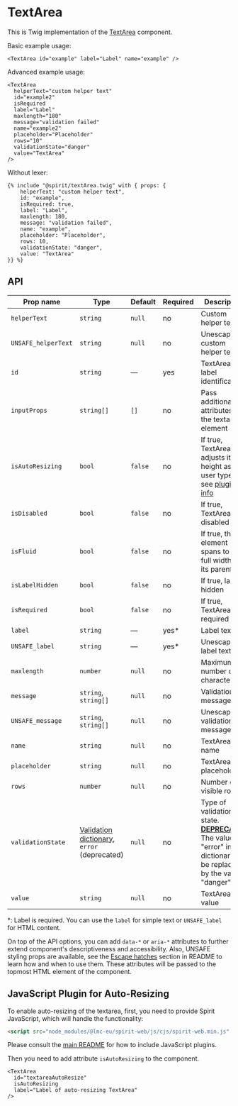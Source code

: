 # TextArea

This is Twig implementation of the [TextArea] component.

Basic example usage:

```twig
<TextArea id="example" label="Label" name="example" />
```

Advanced example usage:

```twig
<TextArea
  helperText="custom helper text"
  id="example2"
  isRequired
  label="Label"
  maxlength="180"
  message="validation failed"
  name="example2"
  placeholder="Placeholder"
  rows="10"
  validationState="danger"
  value="TextArea"
/>
```

Without lexer:

```twig
{% include "@spirit/textArea.twig" with { props: {
    helperText: "custom helper text",
    id: "example",
    isRequired: true,
    label: "Label",
    maxlength: 180,
    message: "validation failed",
    name: "example",
    placeholder: "Placeholder",
    rows: 10,
    validationState: "danger",
    value: "TextArea"
}} %}
```

## API

| Prop name           | Type                                                                 | Default | Required | Description                                                                                                                        |
| ------------------- | -------------------------------------------------------------------- | ------- | -------- | ---------------------------------------------------------------------------------------------------------------------------------- |
| `helperText`        | `string`                                                             | `null`  | no       | Custom helper text                                                                                                                 |
| `UNSAFE_helperText` | `string`                                                             | `null`  | no       | Unescaped custom helper text                                                                                                       |
| `id`                | `string`                                                             | —       | yes      | TextArea and label identification                                                                                                  |
| `inputProps`        | `string[]`                                                           | `[]`    | no       | Pass additional attributes to the textarea element                                                                                 |
| `isAutoResizing`    | `bool`                                                               | `false` | no       | If true, TextArea adjusts its height as user types, see [plugin info](#javascript-plugin-for-auto-resizing)                        |
| `isDisabled`        | `bool`                                                               | `false` | no       | If true, TextArea is disabled                                                                                                      |
| `isFluid`           | `bool`                                                               | `false` | no       | If true, the element spans to the full width of its parent                                                                         |
| `isLabelHidden`     | `bool`                                                               | `false` | no       | If true, label is hidden                                                                                                           |
| `isRequired`        | `bool`                                                               | `false` | no       | If true, TextArea is required                                                                                                      |
| `label`             | `string`                                                             | —       | yes\*    | Label text                                                                                                                         |
| `UNSAFE_label`      | `string`                                                             | —       | yes\*    | Unescaped label text                                                                                                               |
| `maxlength`         | `number`                                                             | `null`  | no       | Maximum number of characters                                                                                                       |
| `message`           | `string`, `string[]`                                                 | `null`  | no       | Validation message                                                                                                                 |
| `UNSAFE_message`    | `string`, `string[]`                                                 | `null`  | no       | Unescaped validation message                                                                                                       |
| `name`              | `string`                                                             | `null`  | no       | TextArea name                                                                                                                      |
| `placeholder`       | `string`                                                             | `null`  | no       | TextArea placeholder                                                                                                               |
| `rows`              | `number`                                                             | `null`  | no       | Number of visible rows                                                                                                             |
| `validationState`   | [Validation dictionary][dictionary-validation], `error` (deprecated) | `null`  | no       | Type of validation state. [**DEPRECATED**][deprecated] The value "error" in the dictionary will be replaced by the value "danger". |
| `value`             | `string`                                                             | `null`  | no       | TextArea value                                                                                                                     |

\*: Label is required. You can use the `label` for simple text or `UNSAFE_label` for HTML content.

On top of the API options, you can add `data-*` or `aria-*` attributes to
further extend component's descriptiveness and accessibility. Also, UNSAFE styling props are available,
see the [Escape hatches][escape-hatches] section in README to learn how and when to use them.
These attributes will be passed to the topmost HTML element of the component.

## JavaScript Plugin for Auto-Resizing

To enable auto-resizing of the textarea, first, you need to provide Spirit JavaScript,
which will handle the functionality:

```html
<script src="node_modules/@lmc-eu/spirit-web/js/cjs/spirit-web.min.js" async></script>
```

Please consult the [main README][web-readme] for how to include JavaScript
plugins.

Then you need to add attribute `isAutoResizing` to the component.

```twig
<TextArea
  id="textareaAutoResize"
  isAutoResizing
  label="Label of auto-resizing TextArea"
/>
```

[textarea]: https://github.com/lmc-eu/spirit-design-system/tree/main/packages/web/src/scss/components/TextArea
[web-readme]: https://github.com/lmc-eu/spirit-design-system/blob/main/packages/web/README.md
[dictionary-validation]: https://github.com/lmc-eu/spirit-design-system/blob/main/docs/DICTIONARIES.md#validation
[deprecated]: https://github.com/lmc-eu/spirit-design-system/tree/main/packages/web-twig/README.md#deprecations
[escape-hatches]: https://github.com/lmc-eu/spirit-design-system/tree/main/packages/web-twig/README.md#escape-hatches
